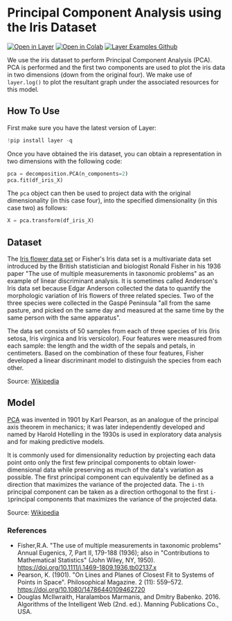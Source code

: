 # Principal Component Analysis using the Iris Dataset

[![Open in Layer](https://app.layer.ai/assets/badge.svg)](https://app.layer.ai/douglas_mcilwraith/iris-pca/) [![Open in Colab](https://colab.research.google.com/assets/colab-badge.svg)](https://colab.research.google.com/github/layerai/examples/blob/main/pca-iris/iris-pca.ipynb) [![Layer Examples Github](https://badgen.net/badge/icon/github?icon=github&label)](https://github.com/layerai/examples/tree/main/pca-iris)

We use the iris dataset to perform Principal Component Analysis (PCA). PCA is performed and the first two components are used to plot the iris data in two dimensions (down from the original four). We make use of `layer.log()` to plot the resultant graph under the associated resources for this model.

## How To Use

First make sure you have the latest version of Layer:

```python
!pip install layer -q
```

Once you have obtained the iris dataset, you can obtain a representation in two dimensions with the following code: 

```python
pca = decomposition.PCA(n_components=2)
pca.fit(df_iris_X)
```

The `pca` object can then be used to project data with the original dimensionality (in this case four), into the specified dimensionality (in this case two) as follows:

```python
X = pca.transform(df_iris_X)
```  

## Dataset

The [Iris flower data set](https://doi.org/10.1111/j.1469-1809.1936.tb02137.x) or Fisher's Iris data set is a multivariate data set introduced by the British statistician and biologist Ronald Fisher in his 1936 paper "The use of multiple measurements in taxonomic problems" as an example of linear discriminant analysis. It is sometimes called Anderson's Iris data set because Edgar Anderson collected the data to quantify the morphologic variation of Iris flowers of three related species. Two of the three species were collected in the Gaspé Peninsula "all from the same pasture, and picked on the same day and measured at the same time by the same person with the same apparatus".

The data set consists of 50 samples from each of three species of Iris (Iris setosa, Iris virginica and Iris versicolor). Four features were measured from each sample: the length and the width of the sepals and petals, in centimeters. Based on the combination of these four features, Fisher developed a linear discriminant model to distinguish the species from each other.

Source: [Wikipedia](https://en.wikipedia.org/wiki/Iris_flower_data_set)

## Model

[PCA](https://doi.org/10.1080/14786440109462720) was invented in 1901 by Karl Pearson, as an analogue of the principal axis theorem in mechanics; it was later independently developed and named by Harold Hotelling in the 1930s is used in exploratory data analysis and for making predictive models. 

It is commonly used for dimensionality reduction by projecting each data point onto only the first few principal components to obtain lower-dimensional data while preserving as much of the data's variation as possible. The first principal component can equivalently be defined as a direction that maximizes the variance of the projected data. The `i-th` principal component can be taken as a direction orthogonal to the first `i-1`principal components that maximizes the variance of the projected data.

Source: [Wikipedia](https://en.wikipedia.org/wiki/Principal_component_analysis)

### References

- Fisher,R.A. "The use of multiple measurements in taxonomic problems" Annual Eugenics, 7, Part II, 179-188 (1936); also in "Contributions to Mathematical Statistics" (John Wiley, NY, 1950). https://doi.org/10.1111/j.1469-1809.1936.tb02137.x
-  Pearson, K. (1901). "On Lines and Planes of Closest Fit to Systems of Points in Space". Philosophical Magazine. 2 (11): 559–572. https://doi.org/10.1080/14786440109462720
- Douglas McIlwraith, Haralambos Marmanis, and Dmitry Babenko. 2016. Algorithms of the Intelligent Web (2nd. ed.). Manning Publications Co., USA.
